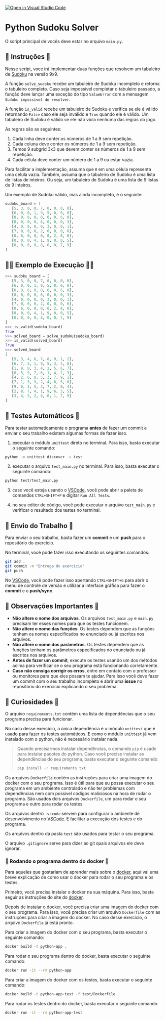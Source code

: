 [![Open in Visual Studio Code](https://classroom.github.com/assets/open-in-vscode-718a45dd9cf7e7f842a935f5ebbe5719a5e09af4491e668f4dbf3b35d5cca122.svg)](https://classroom.github.com/online_ide?assignment_repo_id=11262124&assignment_repo_type=AssignmentRepo)
# Python Sudoku Solver

O script principal de vocês deve estar no arquivo `main.py`.

## 📝 Instruções 📝

Nesse script, voce irá implementar duas funções que resolvem um tabuleiro de [Sudoku](https://pt.wikipedia.org/wiki/Sudoku) na versão 9x9.

A função `solve_sudoku` recebe um tabuleiro de Sudoku incompleto e retorna o tabuleiro completo.
Caso seja impossível completar o tabuleiro passado, a função deve lançar uma exceção do tipo `ValueError` com a mensagem `Sudoku impossível de resolver`.

A função `is_valid` recebe um tabuleiro de Sudoku e verifica se ele é válido retornando `False` caso ele seja inválido e `True` quando ele é válido.
Um tabuleiro de Sudoku é válido se ele não viola nenhuma das regras do jogo.

As regras são as seguintes:

1. Cada linha deve conter os números de 1 a 9 sem repetição.
2. Cada coluna deve conter os números de 1 a 9 sem repetição.
3. Temos 9 subgrid 3x3 que devem conter os números de 1 a 9 sem repetição.
4. Cada célula deve conter um número de 1 a 9 ou estar vazia.

Para facilitar a implementação, assuma que `0` em uma célula representa uma célula vazia.
Também, assuma que o tabuleiro de Sudoku é uma lista de listas de inteiros.
Ou seja, um tabuleiro de Sudoku é uma lista de 9 listas de 9 inteiros.

Um exemplo de Sudoku válido, mas ainda incompleto, é o seguinte:

```python
sudoku_board = [
   [5, 3, 0, 0, 7, 0, 0, 0, 0],
   [6, 0, 0, 1, 9, 5, 0, 0, 0],
   [0, 9, 8, 0, 0, 0, 0, 6, 0],
   [8, 0, 0, 0, 6, 0, 0, 0, 3],
   [4, 0, 0, 8, 0, 3, 0, 0, 1],
   [7, 0, 0, 0, 2, 0, 0, 0, 6],
   [0, 6, 0, 0, 0, 0, 2, 8, 0],
   [0, 0, 0, 4, 1, 9, 0, 0, 5],
   [0, 0, 0, 0, 8, 0, 0, 7, 9]
]
```

## 🧑‍💻 Exemplo de Execução 🧑‍💻

```python
>>> sudoku_board = [
   [5, 3, 0, 0, 7, 0, 0, 0, 0],
   [6, 0, 0, 1, 9, 5, 0, 0, 0],
   [0, 9, 8, 0, 0, 0, 0, 6, 0],
   [8, 0, 0, 0, 6, 0, 0, 0, 3],
   [4, 0, 0, 8, 0, 3, 0, 0, 1],
   [7, 0, 0, 0, 2, 0, 0, 0, 6],
   [0, 6, 0, 0, 0, 0, 2, 8, 0],
   [0, 0, 0, 4, 1, 9, 0, 0, 5],
   [0, 0, 0, 0, 8, 0, 0, 7, 9]
]
>>> is_valid(sudoku_board)
True
>>> solved_board = solve_sudoku(sudoku_board)
>>> is_valid(solved_board)
True
>>> solved_board
[
   [5, 3, 4, 6, 7, 8, 9, 1, 2],
   [6, 7, 2, 1, 9, 5, 3, 4, 8],
   [1, 9, 8, 3, 4, 2, 5, 6, 7],
   [8, 5, 9, 7, 6, 1, 4, 2, 3],
   [4, 2, 6, 8, 5, 3, 7, 9, 1],
   [7, 1, 3, 9, 2, 4, 8, 5, 6],
   [9, 6, 1, 5, 3, 7, 2, 8, 4],
   [2, 8, 7, 4, 1, 9, 6, 3, 5],
   [3, 4, 5, 2, 8, 6, 1, 7, 9]
]
```

## 🧪 Testes Automáticos 🧪

Para testar automaticamente o programa **antes** de fazer um commit e enviar o seu trabalho existem algumas formas de fazer isso.

1. executar o módulo `unittest` direto no terminal.
   Para isso, basta executar o seguinte comando:

```bash
python -m unittest discover -s test
```

2. executar o arquivo `test_main.py` no terminal.
   Para isso, basta executar o seguinte comando:

```bash
python test/test_main.py
```

3. caso você esteja usando o [VSCode](https://code.visualstudio.com/), você pode abrir a paleta de comandos `CTRL+SHIFT+P` e digitar `Run All Tests`.

4. no seu editor de código, você pode executar o arquivo `test_main.py` e verificar o resultado dos testes no terminal.

## 👋 Envio do Trabalho 👋

Para enviar o seu trabalho, basta fazer um **commit** e um **push** para o repositório do exercício.

No terminal, você pode fazer isso executando os seguintes comandos:

```bash
git add .
git commit -m "Entrega do exercício"
git push
```

No [VSCode](https://code.visualstudio.com/), você pode fazer isso apertando `CTRL+SHIFT+G` para abrir o menu de controle de versão e utilizar a interface gráfica para fazer o **commit** e o **push/sync**.

## 🤖 Observações Importantes 🤖

- **Não altere o nome dos arquivos**. Os arquivos `test_main.py` e `main.py` precisam ter esses nomes para que os testes funcionem.
- **Não altere o nome das funções**. Os testes dependem que as funções tenham os nomes especificados no enunciado ou já escritos nos arquivos.
- **Não altere o nome dos parâmetros**. Os testes dependem que as funções tenham os parâmetros especificados no enunciado ou já escritos nos arquivos.
- **Antes de fazer um commit**, execute os testes usando um dos métodos acima para verificar se o seu programa está funcionando corretamente.
- **Caso não consiga corrigir os erros**, entre em contato com o professor ou monitores para que eles possam te ajudar.
  Para isso você deve fazer um commit com o seu trabalho incompleto e abrir uma **issue** no repositório do exercício explicando o seu problema.

## 👀 Curiosidades 👀

O arquivo `requirements.txt` contém uma lista de dependências que o seu programa precisa para funcionar.

No caso desse exercício, a única dependência é o módulo `unittest` que é usado para fazer os testes automáticos.
E como o módulo `unittest` já vem instalado com o python, não é necessário instalar nada.

> Quando precisarmos instalar dependências, o comando `pip` é usado para instalar pacotes do python.
> Caso você precise instalar as dependências do seu programa, basta executar o seguinte comando:
>
> ```bash
> pip install -r requirements.txt
> ```

Os arquivos `Dockerfile` contém as instruções para criar uma imagem do docker com o seu programa.
Isso é útil para que eu possa executar o seu programa em um ambiente controlado e não ter problemas com dependências nem com possível códigos maliciosos na hora de rodar o programa.
São usados dois arquivos `Dockerfile`, um para rodar o seu programa e outro para rodar os testes.

Os arquivos dentro `.vscode` servem para configurar o ambiente de desenvolvimento no [VSCode](https://code.visualstudio.com/).
E facilitar a execução dos testes e do programa.

Os arquivos dentro da pasta `test` são usados para testar o seu programa.

O arquivo `.gitignore` serve para dizer ao git quais arquivos ele deve ignorar.

### :whale: Rodando o programa dentro do docker :whale:

Para aqueles que gostariam de aprender mais sobre o [docker](https://www.docker.com/), aqui vai uma breve explicação de como usar o docker para rodar o seu programa e os testes.

Primeiro, você precisa instalar o docker na sua máquina.
Para isso, basta seguir as instruções do site do [docker](https://docs.docker.com/get-docker/).

Depois de instalar o docker, você precisa criar uma imagem do docker com o seu programa.
Para isso, você precisa criar um arquivo `Dockerfile` com as instruções para criar a imagem do docker.
No caso desse exercício, o arquivo `Dockerfile` já está pronto.

Para criar a imagem do docker com o seu programa, basta executar o seguinte comando:

```bash
docker build -t python-app .
```

Para rodar o seu programa dentro do docker, basta executar o seguinte comando:

```bash
docker run -it --rm python-app
```

Para criar a imagem do docker com os testes, basta executar o seguinte comando:

```bash
docker build -t python-app-test -f test/Dockerfile .
```

Para rodar os testes dentro do docker, basta executar o seguinte comando:

```bash
docker run -it --rm python-app-test
```
